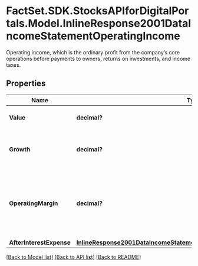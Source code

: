 # FactSet.SDK.StocksAPIforDigitalPortals.Model.InlineResponse2001DataIncomeStatementOperatingIncome
Operating income, which is the ordinary profit from the company’s core operations before payments to owners, returns on investments, and income taxes.

## Properties

Name | Type | Description | Notes
------------ | ------------- | ------------- | -------------
**Value** | **decimal?** | Value of the opearting income. | [optional] 
**Growth** | **decimal?** | Annual growth rate of the operating income. | [optional] 
**OperatingMargin** | **decimal?** | Operating margin, which is the ratio of the operating income, divided by the sales revenue. | [optional] 
**AfterInterestExpense** | [**InlineResponse2001DataIncomeStatementOperatingIncomeAfterInterestExpense**](InlineResponse2001DataIncomeStatementOperatingIncomeAfterInterestExpense.md) |  | [optional] 

[[Back to Model list]](../README.md#documentation-for-models) [[Back to API list]](../README.md#documentation-for-api-endpoints) [[Back to README]](../README.md)

